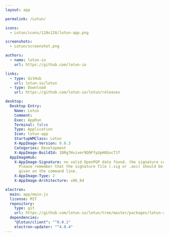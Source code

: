 ```yaml
---
layout: app

permalink: /Lotun/

icons:
  - Lotun/icons/128x128/lotun-app.png

screenshots:
  - Lotun/screenshot.png

authors:
  - name: lotun-io
    url: https://github.com/lotun-io

links:
  - type: GitHub
    url: lotun-io/lotun
  - type: Download
    url: https://github.com/lotun-io/lotun/releases

desktop:
  Desktop Entry:
    Name: Lotun
    Comment: 
    Exec: AppRun
    Terminal: false
    Type: Application
    Icon: lotun-app
    StartupWMClass: Lotun
    X-AppImage-Version: 0.0.3
    Categories: Development
    X-AppImage-BuildId: 1DRg7Hvixmr9Q9FfyUpHOGxcTJf
  AppImageHub:
    X-AppImage-Signature: no valid OpenPGP data found. the signature could not be verified.
      Please remember that the signature file (.sig or .asc) should be the first file
      given on the command line.
    X-AppImage-Type: 2
    X-AppImage-Architecture: x86_64

electron:
  main: app/main.js
  license: MIT
  repository:
    type: git
    url: https://github.com/lotun-io/lotun/tree/master/packages/lotun-app
  dependencies:
    "@lotun/client": "^0.0.1"
    electron-updater: "^4.0.4"
---
```

